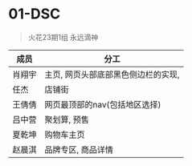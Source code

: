 # 01-DSC
> 火花23期1组 永远滴神

| 成员   | 分工                                |
| ------ | ----------------------------------- |
| 肖翔宇 | 主页, 网页头部底部黑色侧边栏的实现, |
| 任杰   | 店铺街                              |
| 王倩倩 | 网页最顶部的nav(包括地区选择)       |
| 吕中营 | 聚划算, 预售                        |
| 夏乾坤 | 购物车主页                          |
| 赵晨淇 | 品牌专区, 商品详情                  |
